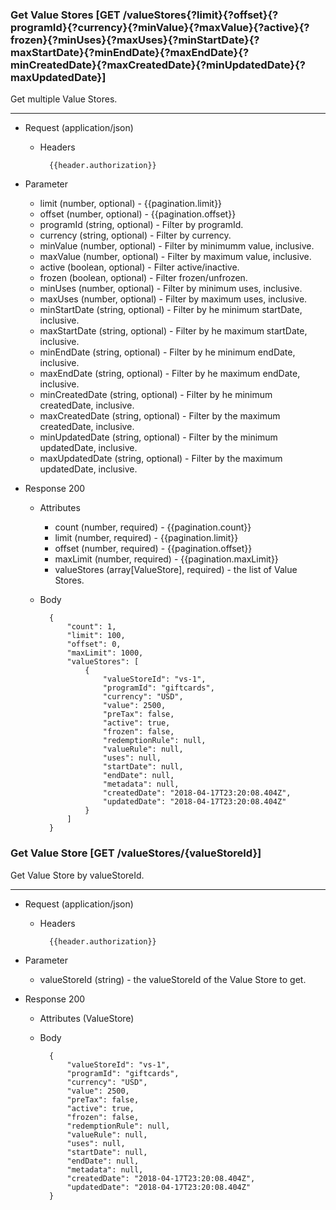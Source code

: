 ### Get Value Stores [GET /valueStores{?limit}{?offset}{?programId}{?currency}{?minValue}{?maxValue}{?active}{?frozen}{?minUses}{?maxUses}{?minStartDate}{?maxStartDate}{?minEndDate}{?maxEndDate}{?minCreatedDate}{?maxCreatedDate}{?minUpdatedDate}{?maxUpdatedDate}]

Get multiple Value Stores.

---
+ Request (application/json)
    + Headers
    
            {{header.authorization}}
        
+ Parameter
    + limit (number, optional) - {{pagination.limit}}
    + offset (number, optional) - {{pagination.offset}}
    + programId (string, optional) - Filter by programId.
    + currency (string, optional) - Filter by currency.
    + minValue (number, optional) - Filter by minimumm value, inclusive.
    + maxValue (number, optional) - Filter by maximum value, inclusive.
    + active (boolean, optional) - Filter active/inactive.
    + frozen (boolean, optional) - Filter frozen/unfrozen.
    + minUses (number, optional) - Filter by minimum uses, inclusive.
    + maxUses (number, optional) - Filter by maximum uses, inclusive.
    + minStartDate (string, optional) - Filter by he minimum startDate, inclusive.
    + maxStartDate (string, optional) - Filter by he maximum startDate, inclusive.
    + minEndDate (string, optional) - Filter by he minimum endDate, inclusive.
    + maxEndDate (string, optional) - Filter by he maximum endDate, inclusive.
    + minCreatedDate (string, optional) - Filter by he minimum createdDate, inclusive.
    + maxCreatedDate (string, optional) - Filter by the maximum createdDate, inclusive.
    + minUpdatedDate (string, optional) - Filter by the minimum updatedDate, inclusive.
    + maxUpdatedDate (string, optional) - Filter by the maximum updatedDate, inclusive.
    
+ Response 200
    + Attributes
        + count (number, required) - {{pagination.count}}
        + limit (number, required) - {{pagination.limit}}
        + offset (number, required) - {{pagination.offset}}
        + maxLimit (number, required) - {{pagination.maxLimit}}
        + valueStores (array[ValueStore], required) - the list of Value Stores.

    + Body

            {
                "count": 1,
                "limit": 100,
                "offset": 0,
                "maxLimit": 1000,
                "valueStores": [
                    {
                        "valueStoreId": "vs-1",
                        "programId": "giftcards",
                        "currency": "USD",
                        "value": 2500, 
                        "preTax": false,
                        "active": true,
                        "frozen": false,
                        "redemptionRule": null,
                        "valueRule": null,
                        "uses": null,
                        "startDate": null,
                        "endDate": null,
                        "metadata": null,
                        "createdDate": "2018-04-17T23:20:08.404Z",
                        "updatedDate": "2018-04-17T23:20:08.404Z"
                    }
                ]
            }

### Get Value Store [GET /valueStores/{valueStoreId}]

Get Value Store by valueStoreId.

---

+ Request (application/json)
    + Headers
    
            {{header.authorization}}

+ Parameter
    + valueStoreId (string) - the valueStoreId of the Value Store to get.

+ Response 200
    + Attributes (ValueStore)

    + Body

            {
                "valueStoreId": "vs-1",
                "programId": "giftcards",
                "currency": "USD",
                "value": 2500, 
                "preTax": false,
                "active": true,
                "frozen": false,
                "redemptionRule": null,
                "valueRule": null,
                "uses": null,
                "startDate": null,
                "endDate": null,
                "metadata": null,
                "createdDate": "2018-04-17T23:20:08.404Z",
                "updatedDate": "2018-04-17T23:20:08.404Z"
            }
